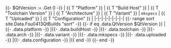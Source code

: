 {{- $QtVersion := .Get 0 -}}
| {{ T "Platform" }} | {{ T "Build Host" }} | {{ T "Toolchain Version" }} | {{ T "Architecture" }} | {{ T "Variant" }} | `mkspecs` | {{ T "Uploaded" }} | {{ T "Configuration" }} |
|-|-|-|-|-|-|-|-|
{{- range sort site.Data.Fsu0413QtBuilds "sort" -}}
{{- if eq .data.QtVersion $QtVersion }}
|{{- .data.platform -}}
|{{- .data.buildHost -}}
|{{- .data.toolchain -}}
|{{- .data.arch -}}
|{{- .data.variant -}}
|{{- .data.mkspecs -}}
|{{- .data.uploaded -}}
|{{- .data.configuration -}}
|{{ end -}}
{{- end -}}
